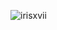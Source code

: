 <!--- <p align="left"> <a href="https://github.com/ryo-ma/github-profile-trophy"><img src="https://github-profile-trophy.vercel.app/?username=irisxvii&theme=kimbie_dark&no-frame=true" alt="irisxvii" /></a> </p> !--->
<p align="left"> <img src="https://komarev.com/ghpvc/?username=irisxvii&label=Profile%20views&color=0e75b6&style=flat" alt="irisxvii" /> </p>
